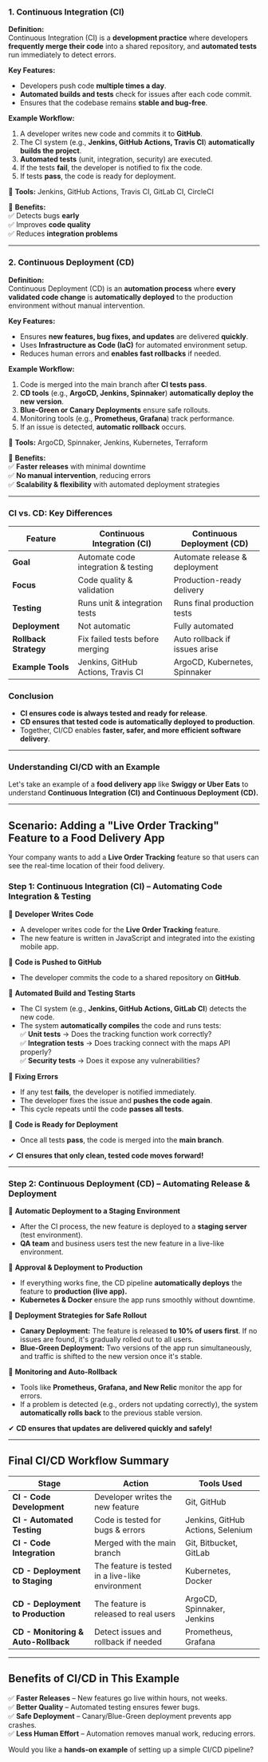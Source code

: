 ### **1. Continuous Integration (CI)**

**Definition:**  
Continuous Integration (CI) is a **development practice** where developers **frequently merge their code** into a shared repository, and **automated tests** run immediately to detect errors.

**Key Features:**

- Developers push code **multiple times a day**.
- **Automated builds and tests** check for issues after each code commit.
- Ensures that the codebase remains **stable and bug-free**.

**Example Workflow:**

1. A developer writes new code and commits it to **GitHub**.
2. The CI system (e.g., **Jenkins, GitHub Actions, Travis CI**) **automatically builds the project**.
3. **Automated tests** (unit, integration, security) are executed.
4. If the tests **fail**, the developer is notified to fix the code.
5. If tests **pass**, the code is ready for deployment.

🔹 **Tools:** Jenkins, GitHub Actions, Travis CI, GitLab CI, CircleCI

🔹 **Benefits:**  
✅ Detects bugs **early**  
✅ Improves **code quality**  
✅ Reduces **integration problems**

---

### **2. Continuous Deployment (CD)**

**Definition:**  
Continuous Deployment (CD) is an **automation process** where **every validated code change** is **automatically deployed** to the production environment without manual intervention.

**Key Features:**

- Ensures **new features, bug fixes, and updates** are delivered **quickly**.
- Uses **Infrastructure as Code (IaC)** for automated environment setup.
- Reduces human errors and **enables fast rollbacks** if needed.

**Example Workflow:**

1. Code is merged into the main branch after **CI tests pass**.
2. **CD tools** (e.g., **ArgoCD, Jenkins, Spinnaker**) **automatically deploy the new version**.
3. **Blue-Green or Canary Deployments** ensure safe rollouts.
4. Monitoring tools (e.g., **Prometheus, Grafana**) track performance.
5. If an issue is detected, **automatic rollback** occurs.

🔹 **Tools:** ArgoCD, Spinnaker, Jenkins, Kubernetes, Terraform

🔹 **Benefits:**  
✅ **Faster releases** with minimal downtime  
✅ **No manual intervention**, reducing errors  
✅ **Scalability & flexibility** with automated deployment strategies

---

### **CI vs. CD: Key Differences**

|Feature|Continuous Integration (CI)|Continuous Deployment (CD)|
|---|---|---|
|**Goal**|Automate code integration & testing|Automate release & deployment|
|**Focus**|Code quality & validation|Production-ready delivery|
|**Testing**|Runs unit & integration tests|Runs final production tests|
|**Deployment**|Not automatic|Fully automated|
|**Rollback Strategy**|Fix failed tests before merging|Auto rollback if issues arise|
|**Example Tools**|Jenkins, GitHub Actions, Travis CI|ArgoCD, Kubernetes, Spinnaker|

### **Conclusion**

- **CI ensures code is always tested and ready for release**.
- **CD ensures that tested code is automatically deployed to production**.
- Together, CI/CD enables **faster, safer, and more efficient software delivery**.

___
### **Understanding CI/CD with an Example**

Let's take an example of a **food delivery app** like **Swiggy or Uber Eats** to understand **Continuous Integration (CI) and Continuous Deployment (CD).**

---

## **Scenario: Adding a "Live Order Tracking" Feature to a Food Delivery App**

Your company wants to add a **Live Order Tracking** feature so that users can see the real-time location of their food delivery.

### **Step 1: Continuous Integration (CI) – Automating Code Integration & Testing**

🔹 **Developer Writes Code**

- A developer writes code for the **Live Order Tracking** feature.
- The new feature is written in JavaScript and integrated into the existing mobile app.

🔹 **Code is Pushed to GitHub**

- The developer commits the code to a shared repository on **GitHub**.

🔹 **Automated Build and Testing Starts**

- The CI system (e.g., **Jenkins, GitHub Actions, GitLab CI**) detects the new code.
- The system **automatically compiles** the code and runs tests:  
    ✅ **Unit tests** → Does the tracking function work correctly?  
    ✅ **Integration tests** → Does tracking connect with the maps API properly?  
    ✅ **Security tests** → Does it expose any vulnerabilities?

🔹 **Fixing Errors**

- If any test **fails**, the developer is notified immediately.
- The developer fixes the issue and **pushes the code again**.
- This cycle repeats until the code **passes all tests**.

🔹 **Code is Ready for Deployment**

- Once all tests **pass**, the code is merged into the **main branch**.

✔ **CI ensures that only clean, tested code moves forward!**

---

### **Step 2: Continuous Deployment (CD) – Automating Release & Deployment**

🔹 **Automatic Deployment to a Staging Environment**

- After the CI process, the new feature is deployed to a **staging server** (test environment).
- **QA team** and business users test the new feature in a live-like environment.

🔹 **Approval & Deployment to Production**

- If everything works fine, the CD pipeline **automatically deploys** the feature to **production (live app).**
- **Kubernetes & Docker** ensure the app runs smoothly without downtime.

🔹 **Deployment Strategies for Safe Rollout**

- **Canary Deployment:** The feature is released **to 10% of users first**. If no issues are found, it's gradually rolled out to all users.
- **Blue-Green Deployment:** Two versions of the app run simultaneously, and traffic is shifted to the new version once it's stable.

🔹 **Monitoring and Auto-Rollback**

- Tools like **Prometheus, Grafana, and New Relic** monitor the app for errors.
- If a problem is detected (e.g., orders not updating correctly), the system **automatically rolls back** to the previous stable version.

✔ **CD ensures that updates are delivered quickly and safely!**

---

## **Final CI/CD Workflow Summary**

|Stage|Action|Tools Used|
|---|---|---|
|**CI - Code Development**|Developer writes the new feature|Git, GitHub|
|**CI - Automated Testing**|Code is tested for bugs & errors|Jenkins, GitHub Actions, Selenium|
|**CI - Code Integration**|Merged with the main branch|Git, Bitbucket, GitLab|
|**CD - Deployment to Staging**|The feature is tested in a live-like environment|Kubernetes, Docker|
|**CD - Deployment to Production**|The feature is released to real users|ArgoCD, Spinnaker, Jenkins|
|**CD - Monitoring & Auto-Rollback**|Detect issues and rollback if needed|Prometheus, Grafana|

---

## **Benefits of CI/CD in This Example**

✅ **Faster Releases** – New features go live within hours, not weeks.  
✅ **Better Quality** – Automated testing ensures fewer bugs.  
✅ **Safe Deployment** – Canary/Blue-Green deployment prevents app crashes.  
✅ **Less Human Effort** – Automation removes manual work, reducing errors.

Would you like a **hands-on example** of setting up a simple CI/CD pipeline?
